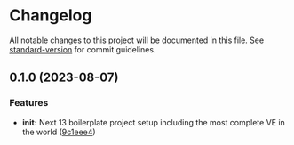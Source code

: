 # Changelog

All notable changes to this project will be documented in this file. See [standard-version](https://github.com/conventional-changelog/standard-version) for commit guidelines.

## 0.1.0 (2023-08-07)


### Features

* **init:** Next 13 boilerplate project setup including the most complete VE in the world ([9c1eee4](https://github.com/safethecode/ve_/commit/9c1eee4ba0f0fc83f0b9550aeebb8c8052d1069b))
